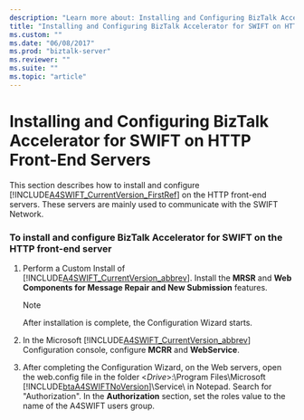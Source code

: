 ```yaml
---
description: "Learn more about: Installing and Configuring BizTalk Accelerator for SWIFT on HTTP Front-End Servers"
title: "Installing and Configuring BizTalk Accelerator for SWIFT on HTTP Front-End Servers"
ms.custom: ""
ms.date: "06/08/2017"
ms.prod: "biztalk-server"
ms.reviewer: ""
ms.suite: ""
ms.topic: "article"
---
```

# Installing and Configuring BizTalk Accelerator for SWIFT on HTTP Front-End Servers
This section describes how to install and configure [!INCLUDE[A4SWIFT_CurrentVersion_FirstRef](../../includes/a4swift-currentversion-firstref-md.md)] on the HTTP front-end servers. These servers are mainly used to communicate with the SWIFT Network.  

### To install and configure BizTalk Accelerator for SWIFT on the HTTP front-end server  

1. Perform a Custom Install of [!INCLUDE[A4SWIFT_CurrentVersion_abbrev](../../includes/a4swift-currentversion-abbrev-md.md)]. Install the **MRSR** and **Web Components for Message Repair and New Submission** features.  

   > [!NOTE]
   >  After installation is complete, the Configuration Wizard starts.  

2. In the Microsoft [!INCLUDE[A4SWIFT_CurrentVersion_abbrev](../../includes/a4swift-currentversion-abbrev-md.md)] Configuration console, configure **MCRR** and **WebService**.  

3. After completing the Configuration Wizard, on the Web servers, open the web.config file in the folder \<*Drive*\>:\Program Files\Microsoft [!INCLUDE[btaA4SWIFTNoVersion](../../includes/btaa4swiftnoversion-md.md)]\Service\ in Notepad. Search for "Authorization". In the **Authorization** section, set the roles value to the name of the A4SWIFT users group.
